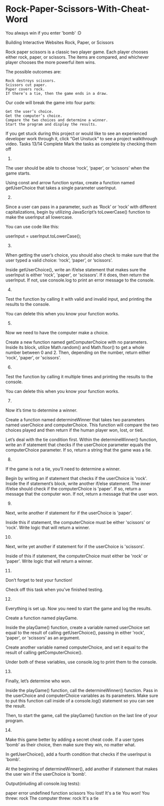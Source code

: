# Rock-Paper-Scissors-With-Cheat-Word
You always win if you enter 'bomb' :D

Building Interactive Websites
Rock, Paper, or Scissors

Rock paper scissors is a classic two player game. Each player chooses either rock, paper, or scissors. The items are compared, and whichever player chooses the more powerful item wins.

The possible outcomes are:

    Rock destroys scissors.
    Scissors cut paper.
    Paper covers rock.
    If there’s a tie, then the game ends in a draw.

Our code will break the game into four parts:

    Get the user’s choice.
    Get the computer’s choice.
    Compare the two choices and determine a winner.
    Start the program and display the results.

If you get stuck during this project or would like to see an experienced developer work through it, click “Get Unstuck“ to see a project walkthrough video.
Tasks
13/14 Complete
Mark the tasks as complete by checking them off

1.

The user should be able to choose ‘rock’, ‘paper’, or ‘scissors’ when the game starts.

Using const and arrow function syntax, create a function named getUserChoice that takes a single parameter userInput.

2.

Since a user can pass in a parameter, such as ‘Rock’ or ‘rock’ with different capitalizations, begin by utilizing JavaScript’s toLowerCase() function to make the userInput all lowercase.

You can use code like this:

userInput = userInput.toLowerCase();

3.

When getting the user’s choice, you should also check to make sure that the user typed a valid choice: ‘rock’, ‘paper’, or ‘scissors’.

Inside getUserChoice(), write an if/else statement that makes sure the userInput is either 'rock', 'paper', or 'scissors'. If it does, then return the userInput. If not, use console.log to print an error message to the console.

4.

Test the function by calling it with valid and invalid input, and printing the results to the console.

You can delete this when you know your function works.

5.

Now we need to have the computer make a choice.

Create a new function named getComputerChoice with no parameters. Inside its block, utilize Math.random() and Math.floor() to get a whole number between 0 and 2. Then, depending on the number, return either 'rock', 'paper', or 'scissors'.

6.

Test the function by calling it multiple times and printing the results to the console.

You can delete this when you know your function works.

7.

Now it’s time to determine a winner.

Create a function named determineWinner that takes two parameters named userChoice and computerChoice. This function will compare the two choices played and then return if the human player won, lost, or tied.

Let’s deal with the tie condition first. Within the determineWinner() function, write an if statement that checks if the userChoice parameter equals the computerChoice parameter. If so, return a string that the game was a tie.

8.

If the game is not a tie, you’ll need to determine a winner.

Begin by writing an if statement that checks if the userChoice is 'rock'. Inside the if statement’s block, write another if/else statement. The inner if/else should check if the computerChoice is 'paper'. If so, return a message that the computer won. If not, return a message that the user won.

9.

Next, write another if statement for if the userChoice is 'paper'.

Inside this if statement, the computerChoice must be either 'scissors' or 'rock'. Write logic that will return a winner.

10.

Next, write yet another if statement for if the userChoice is 'scissors'.

Inside of this if statement, the computerChoice must either be 'rock' or 'paper'. Write logic that will return a winner.

11.

Don’t forget to test your function!

Check off this task when you’ve finished testing.

12.

Everything is set up. Now you need to start the game and log the results.

Create a function named playGame.

Inside the playGame() function, create a variable named userChoice set equal to the result of calling getUserChoice(), passing in either 'rock', 'paper', or 'scissors' as an argument.

Create another variable named computerChoice, and set it equal to the result of calling getComputerChoice().

Under both of these variables, use console.log to print them to the console.

13.

Finally, let’s determine who won.

Inside the playGame() function, call the determineWinner() function. Pass in the userChoice and computerChoice variables as its parameters. Make sure to put this function call inside of a console.log() statement so you can see the result.

Then, to start the game, call the playGame() function on the last line of your program.

14.

Make this game better by adding a secret cheat code. If a user types 'bomb' as their choice, then make sure they win, no matter what.

In getUserChoice(), add a fourth condition that checks if the userInput is 'bomb'.

At the beginning of determineWinner(), add another if statement that makes the user win if the userChoice is 'bomb'.

Output(inluding all console.log tests):

paper
error
undefined
function
scissors
You lost!
It's a tie
You won!
You threw: rock
The computer threw: rock
It's a tie
 


